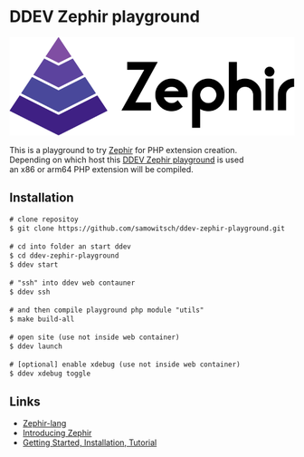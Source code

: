 # DDEV Zephir playground

![Zephir logo](docs/images/zephir_logo-105x36.svg)

This is a playground to try [Zephir](https://docs.zephir-lang.com/latest/motivation/#why-zephir) for PHP extension creation.  
Depending on which host this [DDEV Zephir playground](https://github.com/samowitsch/ddev-zephir-playground) is used  
an x86 or arm64 PHP extension will be compiled.

## Installation

```shell
# clone repositoy
$ git clone https://github.com/samowitsch/ddev-zephir-playground.git

# cd into folder an start ddev
$ cd ddev-zephir-playground
$ ddev start

# "ssh" into ddev web contauner
$ ddev ssh

# and then compile playground php module "utils"
$ make build-all

# open site (use not inside web container)
$ ddev launch

# [optional] enable xdebug (use not inside web container)
$ ddev xdebug toggle
```

## Links

* [Zephir-lang](https://zephir-lang.com/en)
* [Introducing Zephir](https://docs.zephir-lang.com/latest/introduction/)
* [Getting Started, Installation, Tutorial](https://docs.zephir-lang.com/latest/installation/)